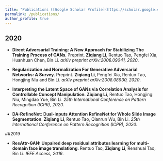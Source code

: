 ```yaml
---
title: "Publications ([Google Scholar Profile](https://scholar.google.com.hk/citations?user=mj5a8WgAAAAJ&hl))"
permalink: /publications/
author_profile: true
---
```


## 2020
* <b>Direct Adversarial Training: A New Approach for Stabilizing The Training Process of GANs</b>. Preprint</b>.
<b>Ziqiang Li</b>, Rentuo Tao, Pengfei Xia, Huanhuan Chen, Bin Li. <i>arXiv preprint arXiv:2008.09041, 2020</i>. <br>

* <b>Regularization and Normalization For Generative Adversarial Networks: A Survey</b>. Preprint</b>.
<b>Ziqiang Li</b>,  Pengfei Xia, Rentuo Tao, Hongjing Niu and Bin Li. <i>arXiv preprint arXiv:2008.08930, 2020</i>. <br>

* <b>Interpreting the Latent Space of GANs via Correlation Analysis for Controllable Concept Manipulation</b>.
<b>Ziqiang Li</b>, Rentuo Tao, Hongjing Niu, Mingdao Yue, Bin Li. <i>25th International Conference on Pattern Recognition (ICPR), 2020</i>. <br>

* <b>DA-RefineNet: Dual-inputs Attention RefineNet for Whole Slide Image Segmentation</b>.
<b>Ziqiang Li</b>, Rentuo Tao, Qianrun Wu, Bin Li. <i>25th International Conference on Pattern Recognition (ICPR), 2020</i>. <br>

##2019
* <b>ResAttr-GAN: Unpaired deep residual attributes learning for multi-domain face image translationg</b>.
Rentuo Tao, <b>Ziqiang Li</b>, Renshuai Tao, Bin Li. <i>IEEE Access, 2019</i>. <br>


